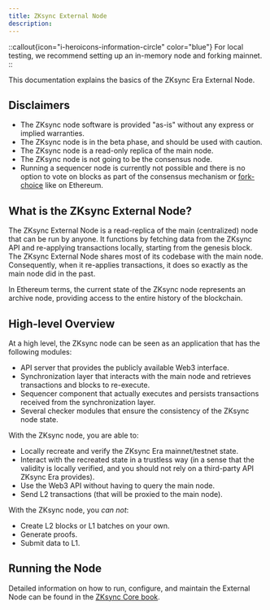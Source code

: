 ```yaml
---
title: ZKsync External Node
description:
---
```


::callout{icon="i-heroicons-information-circle" color="blue"}
For local testing, we recommend setting up an in-memory node and forking mainnet.
::

This documentation explains the basics of the ZKsync Era External Node.

## Disclaimers

- The ZKsync node software is provided "as-is" without any express or implied warranties.
- The ZKsync node is in the beta phase, and should be used with caution.
- The ZKsync node is a read-only replica of the main node.
- The ZKsync node is not going to be the consensus node.
- Running a sequencer node is currently not possible and there is no option to vote on blocks as part of the consensus mechanism
  or [fork-choice](https://eth2book.info/capella/part3/forkchoice/#whats-a-fork-choice) like on Ethereum.

## What is the ZKsync External Node?

The ZKsync External Node is a read-replica of the main (centralized) node that can be run by anyone. It
functions by fetching data from the ZKsync API and re-applying transactions locally, starting from the genesis block.
The ZKsync External Node shares most of its codebase with the main node. Consequently, when it re-applies transactions, it does
so exactly as the main node did in the past.

In Ethereum terms, the current state of the ZKsync node represents an archive node, providing access to the entire history of the blockchain.

## High-level Overview

At a high level, the ZKsync node can be seen as an application that has the following modules:

- API server that provides the publicly available Web3 interface.
- Synchronization layer that interacts with the main node and retrieves transactions and blocks to re-execute.
- Sequencer component that actually executes and persists transactions received from the synchronization layer.
- Several checker modules that ensure the consistency of the ZKsync node state.

With the ZKsync node, you are able to:

- Locally recreate and verify the ZKsync Era mainnet/testnet state.
- Interact with the recreated state in a trustless way (in a sense that the validity is locally verified, and you should
  not rely on a third-party API ZKsync Era provides).
- Use the Web3 API without having to query the main node.
- Send L2 transactions (that will be proxied to the main node).

With the ZKsync node, you _can not_:

- Create L2 blocks or L1 batches on your own.
- Generate proofs.
- Submit data to L1.

## Running the Node

Detailed information on how to run, configure, and maintain the External Node can be found in the [ZKsync Core book](https://matter-labs.github.io/zksync-network/core/latest/guides/external-node/01_intro.html).
